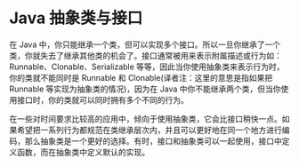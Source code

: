 # Java 抽象类与接口

在 Java 中，你只能继承一个类，但可以实现多个接口。所以一旦你继承了一个类，你就失去了继承其他类的机会了。接口通常被用来表示附属描述或行为如：Runnable、Clonable、Serializable 等等，因此当你使用抽象类来表示行为时，你的类就不能同时是 Runnable 和 Clonable(译者注：这里的意思是指如果把 Runnable 等实现为抽象类的情况)，因为在 Java 中你不能继承两个类，但当你使用接口时，你的类就可以同时拥有多个不同的行为。

在一些对时间要求比较高的应用中，倾向于使用抽象类，它会比接口稍快一点。如果希望把一系列行为都规范在类继承层次内，并且可以更好地在同一个地方进行编码，那么抽象类是一个更好的选择。有时，接口和抽象类可以一起使用，接口中定义函数，而在抽象类中定义默认的实现。

